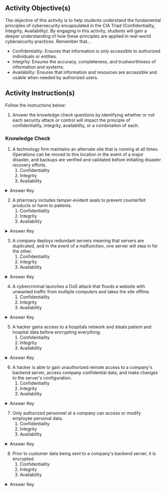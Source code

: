 ## Activity Objective(s)
The objective of this activity is to help students understand the fundamental principles of cybersecurity encapsulated in the CIA Triad (Confidentiality, Integrity, Availability). By engaging in this activity, students will gain a deeper understanding of how these principles are applied in real-world cybersecurity practices.
Remember that...
- Confidentiality: Ensures that information is only accessible to authorized individuals or entities.
- Integrity: Ensures the accuracy, completeness, and trustworthiness of information and systems.
- Availability: Ensures that information and resources are accessible and usable when needed by authorized users.

## Activity Instruction(s)
Follow the instructions below:
1.	Answer the knowledge check questions by identifying whether or not each security attack or control will impact the principle of confidentiality, integrity, availability, or a combination of each.

### Knowledge Check
1.	A technology firm maintains an alternate site that is running at all times. Operations can be moved to this location in the event of a major disaster, and backups are verified and validated before initiating disaster recovery efforts.
    1.	Confidentiality
    2.	Integrity
    3.	Availability 
<details closed>
<summary>Answer Key</summary>
Integrity & Availability
</details>

2.	A pharmacy includes tamper-evident seals to prevent counterfeit products or harm to patients.
    1.	Confidentiality
    2.	Integrity
    3.	Availability 
<details closed>
<summary>Answer Key</summary>
Integrity
</details>


3.	A company deploys redundant servers meaning that servers are duplicated, and in the event of a malfunction, one server will step in for the other.
    1.	Confidentiality
    2.	Integrity
    3.	Availability 
<details closed>
<summary>Answer Key</summary>
Availability
</details>


4.	A cybercriminal launches a DoS attack that floods a website with unwanted traffic from multiple computers and takes the site offline.
    1.	Confidentiality
    2.	Integrity
    3.	Availability 
<details closed>
<summary>Answer Key</summary>
Availability
</details>

5.	A hacker gains access to a hospitals network and steals patient and hospital data before encrypting everything.
    1.	Confidentiality
    2.	Integrity
    3.	Availability 
<details closed>
<summary>Answer Key</summary>
Confidentiality & Availability
</details>

6.	A hacker is able to gain unauthorized remote access to a company's backend server, access company confidential data, and make changes to the server's configuration.
    1.	Confidentiality
    2.	Integrity
    3.	Availability 
<details closed>
<summary>Answer Key</summary>
Confidentiality, Integrity, & Availability
</details>


7.	Only authorized personnel at a company can access or modify employee personal data.
    1.	Confidentiality
    2.	Integrity
    3.	Availability 
<details closed>
<summary>Answer Key</summary>
Integrity
</details>


8.	Prior to customer data being sent to a company's backend server, it is encrypted.
    1.	Confidentiality
    2.	Integrity
    3.	Availability
<details closed>
<summary>Answer Key</summary>
Confidentiality
</details>
